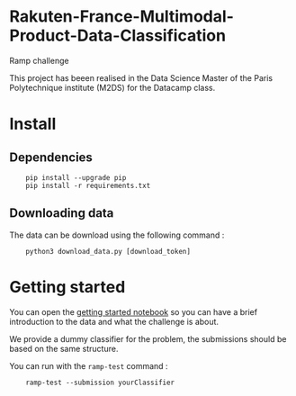 # Rakuten-France-Multimodal-Product-Data-Classification
Ramp challenge

This project has beeen realised in the Data Science Master of the Paris Polytechnique institute (M2DS) for the Datacamp class.

# Install

## Dependencies

```
    pip install --upgrade pip
    pip install -r requirements.txt
```

## Downloading data

The data can be download using the following command :

```
    python3 download_data.py [download_token]
```

# Getting started

You can open the [getting started notebook](./rakuten_notebook_v2.ipynb) so you can have a brief introduction to the data and what the challenge is about.

We provide a dummy classifier for the problem, the submissions should be based on the same structure.

You can run with the `ramp-test` command :
```
    ramp-test --submission yourClassifier
```

